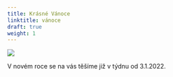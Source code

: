 ```yaml
---
title: Krásné Vánoce
linktitle: vánoce
draft: true
weight: 1
---
```

![](/assets/media/pf_2022_brezanek.jpg)

V novém roce se na vás těšíme již v týdnu od 3.1.2022.